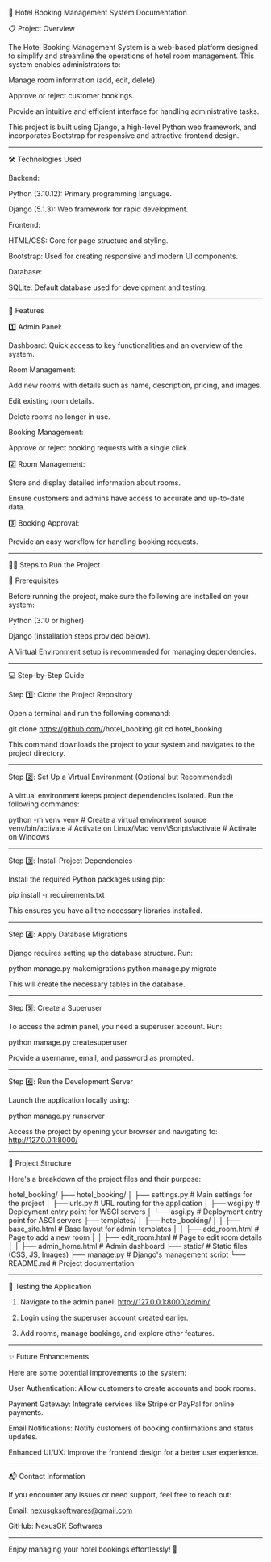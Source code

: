 🏨 Hotel Booking Management System Documentation

📋 Project Overview

The Hotel Booking Management System is a web-based platform designed to simplify and streamline the operations of hotel room management. This system enables administrators to:

Manage room information (add, edit, delete).

Approve or reject customer bookings.

Provide an intuitive and efficient interface for handling administrative tasks.


This project is built using Django, a high-level Python web framework, and incorporates Bootstrap for responsive and attractive frontend design.


---

🛠️ Technologies Used

Backend:

Python (3.10.12): Primary programming language.

Django (5.1.3): Web framework for rapid development.


Frontend:

HTML/CSS: Core for page structure and styling.

Bootstrap: Used for creating responsive and modern UI components.


Database:

SQLite: Default database used for development and testing.



---

🚀 Features

1️⃣ Admin Panel:

Dashboard: Quick access to key functionalities and an overview of the system.

Room Management:

Add new rooms with details such as name, description, pricing, and images.

Edit existing room details.

Delete rooms no longer in use.


Booking Management:

Approve or reject booking requests with a single click.



2️⃣ Room Management:

Store and display detailed information about rooms.

Ensure customers and admins have access to accurate and up-to-date data.


3️⃣ Booking Approval:

Provide an easy workflow for handling booking requests.



---

🏃‍♂️ Steps to Run the Project

🧰 Prerequisites

Before running the project, make sure the following are installed on your system:

Python (3.10 or higher)

Django (installation steps provided below).

A Virtual Environment setup is recommended for managing dependencies.



---

💻 Step-by-Step Guide

Step 1️⃣: Clone the Project Repository

Open a terminal and run the following command:

git clone https://github.com/<your-username>/hotel_booking.git
cd hotel_booking

This command downloads the project to your system and navigates to the project directory.


---

Step 2️⃣: Set Up a Virtual Environment (Optional but Recommended)

A virtual environment keeps project dependencies isolated.
Run the following commands:

python -m venv venv         # Create a virtual environment
source venv/bin/activate    # Activate on Linux/Mac
venv\Scripts\activate       # Activate on Windows


---

Step 3️⃣: Install Project Dependencies

Install the required Python packages using pip:

pip install -r requirements.txt

This ensures you have all the necessary libraries installed.


---

Step 4️⃣: Apply Database Migrations

Django requires setting up the database structure. Run:

python manage.py makemigrations
python manage.py migrate

This will create the necessary tables in the database.


---

Step 5️⃣: Create a Superuser

To access the admin panel, you need a superuser account. Run:

python manage.py createsuperuser

Provide a username, email, and password as prompted.


---

Step 6️⃣: Run the Development Server

Launch the application locally using:

python manage.py runserver

Access the project by opening your browser and navigating to:
http://127.0.0.1:8000/


---

📂 Project Structure

Here's a breakdown of the project files and their purpose:

hotel_booking/
├── hotel_booking/
│   ├── settings.py         # Main settings for the project
│   ├── urls.py             # URL routing for the application
│   ├── wsgi.py             # Deployment entry point for WSGI servers
│   └── asgi.py             # Deployment entry point for ASGI servers
├── templates/
│   ├── hotel_booking/
│   │   ├── base_site.html  # Base layout for admin templates
│   │   ├── add_room.html   # Page to add a new room
│   │   ├── edit_room.html  # Page to edit room details
│   │   ├── admin_home.html # Admin dashboard
├── static/                 # Static files (CSS, JS, Images)
├── manage.py               # Django's management script
└── README.md               # Project documentation


---

🧪 Testing the Application

1. Navigate to the admin panel: http://127.0.0.1:8000/admin/


2. Login using the superuser account created earlier.


3. Add rooms, manage bookings, and explore other features.




---

✨ Future Enhancements

Here are some potential improvements to the system:

User Authentication: Allow customers to create accounts and book rooms.

Payment Gateway: Integrate services like Stripe or PayPal for online payments.

Email Notifications: Notify customers of booking confirmations and status updates.

Enhanced UI/UX: Improve the frontend design for a better user experience.



---

📬 Contact Information

If you encounter any issues or need support, feel free to reach out:

Email: nexusgksoftwares@gmail.com

GitHub: NexusGK Softwares



---

Enjoy managing your hotel bookings effortlessly! 🌟

